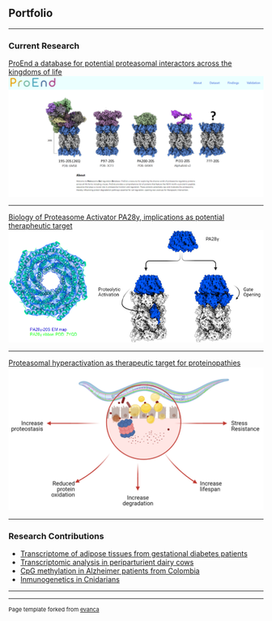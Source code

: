 ## Portfolio

---

### Current Research

[ProEnd a database for potential proteasomal interactors across the kingdoms of life](/ProEnd-Project)
<img src="images/proend-page.png?raw=true"/>

---
[Biology of Proteasome Activator PA28y, implications as potential therapheutic target](/Hyperactive-Celegans-Project)
<img src="images/pa28-page.png?raw=true"/>

---
[Proteasomal hyperactivation as therapeutic target for proteinopathies](/sample_page3)
<img src="images/opengate.png?raw=true"/>

---

### Research Contributions
- [Transcriptome of adipose tissues from gestational diabetes patients](/sample_page)
- [Transcriptomic analysis in periparturient dairy cows](/sample_page2)
- [CpG methylation in Alzheimer patients from Colombia](/sample_page4)
- [Inmunogenetics in Cnidarians](/sample_page5)


---




---
<p style="font-size:11px">Page template forked from <a href="https://github.com/evanca/quick-portfolio">evanca</a></p>
<!-- Remove above link if you don't want to attibute -->
